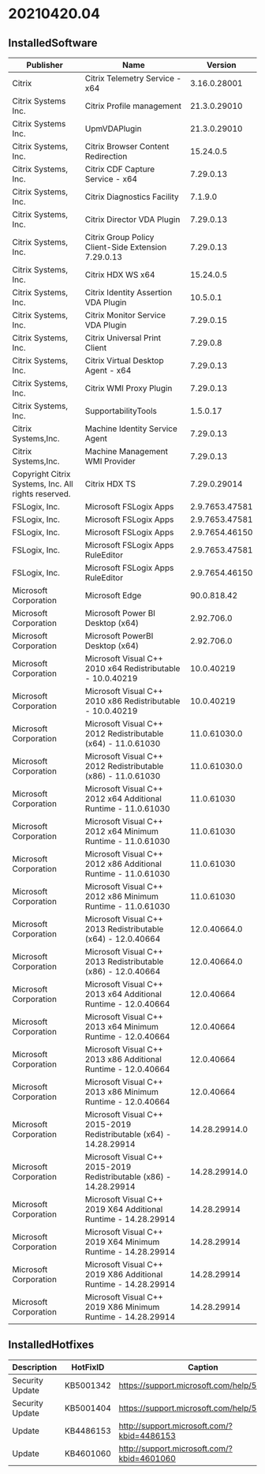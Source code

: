 ﻿# 20210420.04

## InstalledSoftware

| Publisher                                            | Name                                                               | Version        |
| ---------------------------------------------------- | ------------------------------------------------------------------ | -------------- |
| Citrix                                               | Citrix Telemetry Service - x64                                     | 3.16.0.28001   |
| Citrix Systems Inc.                                  | Citrix Profile management                                          | 21.3.0.29010   |
| Citrix Systems Inc.                                  | UpmVDAPlugin                                                       | 21.3.0.29010   |
| Citrix Systems, Inc.                                 | Citrix Browser Content Redirection                                 | 15.24.0.5      |
| Citrix Systems, Inc.                                 | Citrix CDF Capture Service - x64                                   | 7.29.0.13      |
| Citrix Systems, Inc.                                 | Citrix Diagnostics Facility                                        | 7.1.9.0        |
| Citrix Systems, Inc.                                 | Citrix Director VDA Plugin                                         | 7.29.0.13      |
| Citrix Systems, Inc.                                 | Citrix Group Policy Client-Side Extension 7.29.0.13                | 7.29.0.13      |
| Citrix Systems, Inc.                                 | Citrix HDX WS x64                                                  | 15.24.0.5      |
| Citrix Systems, Inc.                                 | Citrix Identity Assertion VDA Plugin                               | 10.5.0.1       |
| Citrix Systems, Inc.                                 | Citrix Monitor Service VDA Plugin                                  | 7.29.0.15      |
| Citrix Systems, Inc.                                 | Citrix Universal Print Client                                      | 7.29.0.8       |
| Citrix Systems, Inc.                                 | Citrix Virtual Desktop Agent - x64                                 | 7.29.0.13      |
| Citrix Systems, Inc.                                 | Citrix WMI Proxy Plugin                                            | 7.29.0.13      |
| Citrix Systems, Inc.                                 | SupportabilityTools                                                | 1.5.0.17       |
| Citrix Systems,Inc.                                  | Machine Identity Service Agent                                     | 7.29.0.13      |
| Citrix Systems,Inc.                                  | Machine Management WMI Provider                                    | 7.29.0.13      |
| Copyright Citrix Systems, Inc.  All rights reserved. | Citrix HDX TS                                                      | 7.29.0.29014   |
| FSLogix, Inc.                                        | Microsoft FSLogix Apps                                             | 2.9.7653.47581 |
| FSLogix, Inc.                                        | Microsoft FSLogix Apps                                             | 2.9.7653.47581 |
| FSLogix, Inc.                                        | Microsoft FSLogix Apps                                             | 2.9.7654.46150 |
| FSLogix, Inc.                                        | Microsoft FSLogix Apps RuleEditor                                  | 2.9.7653.47581 |
| FSLogix, Inc.                                        | Microsoft FSLogix Apps RuleEditor                                  | 2.9.7654.46150 |
| Microsoft Corporation                                | Microsoft Edge                                                     | 90.0.818.42    |
| Microsoft Corporation                                | Microsoft Power BI Desktop (x64)                                   | 2.92.706.0     |
| Microsoft Corporation                                | Microsoft PowerBI Desktop (x64)                                    | 2.92.706.0     |
| Microsoft Corporation                                | Microsoft Visual C++ 2010  x64 Redistributable - 10.0.40219        | 10.0.40219     |
| Microsoft Corporation                                | Microsoft Visual C++ 2010  x86 Redistributable - 10.0.40219        | 10.0.40219     |
| Microsoft Corporation                                | Microsoft Visual C++ 2012 Redistributable (x64) - 11.0.61030       | 11.0.61030.0   |
| Microsoft Corporation                                | Microsoft Visual C++ 2012 Redistributable (x86) - 11.0.61030       | 11.0.61030.0   |
| Microsoft Corporation                                | Microsoft Visual C++ 2012 x64 Additional Runtime - 11.0.61030      | 11.0.61030     |
| Microsoft Corporation                                | Microsoft Visual C++ 2012 x64 Minimum Runtime - 11.0.61030         | 11.0.61030     |
| Microsoft Corporation                                | Microsoft Visual C++ 2012 x86 Additional Runtime - 11.0.61030      | 11.0.61030     |
| Microsoft Corporation                                | Microsoft Visual C++ 2012 x86 Minimum Runtime - 11.0.61030         | 11.0.61030     |
| Microsoft Corporation                                | Microsoft Visual C++ 2013 Redistributable (x64) - 12.0.40664       | 12.0.40664.0   |
| Microsoft Corporation                                | Microsoft Visual C++ 2013 Redistributable (x86) - 12.0.40664       | 12.0.40664.0   |
| Microsoft Corporation                                | Microsoft Visual C++ 2013 x64 Additional Runtime - 12.0.40664      | 12.0.40664     |
| Microsoft Corporation                                | Microsoft Visual C++ 2013 x64 Minimum Runtime - 12.0.40664         | 12.0.40664     |
| Microsoft Corporation                                | Microsoft Visual C++ 2013 x86 Additional Runtime - 12.0.40664      | 12.0.40664     |
| Microsoft Corporation                                | Microsoft Visual C++ 2013 x86 Minimum Runtime - 12.0.40664         | 12.0.40664     |
| Microsoft Corporation                                | Microsoft Visual C++ 2015-2019 Redistributable (x64) - 14.28.29914 | 14.28.29914.0  |
| Microsoft Corporation                                | Microsoft Visual C++ 2015-2019 Redistributable (x86) - 14.28.29914 | 14.28.29914.0  |
| Microsoft Corporation                                | Microsoft Visual C++ 2019 X64 Additional Runtime - 14.28.29914     | 14.28.29914    |
| Microsoft Corporation                                | Microsoft Visual C++ 2019 X64 Minimum Runtime - 14.28.29914        | 14.28.29914    |
| Microsoft Corporation                                | Microsoft Visual C++ 2019 X86 Additional Runtime - 14.28.29914     | 14.28.29914    |
| Microsoft Corporation                                | Microsoft Visual C++ 2019 X86 Minimum Runtime - 14.28.29914        | 14.28.29914    |

## InstalledHotfixes

| Description     | HotFixID  | Caption                                    |
| --------------- | --------- | ------------------------------------------ |
| Security Update | KB5001342 | https://support.microsoft.com/help/5001342 |
| Security Update | KB5001404 | https://support.microsoft.com/help/5001404 |
| Update          | KB4486153 | http://support.microsoft.com/?kbid=4486153 |
| Update          | KB4601060 | http://support.microsoft.com/?kbid=4601060 |